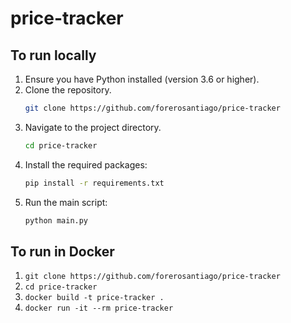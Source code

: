 # price-tracker

## To run locally
1. Ensure you have Python installed (version 3.6 or higher).
2. Clone the repository.
    ```bash
   git clone https://github.com/forerosantiago/price-tracker
    ```
3. Navigate to the project directory.
   ```bash
   cd price-tracker
   ```
4. Install the required packages:
   ```bash
   pip install -r requirements.txt
   ```
5. Run the main script:
   ```bash
   python main.py
   ```

## To run in Docker
1. `git clone https://github.com/forerosantiago/price-tracker`
2. `cd price-tracker`
3. `docker build -t price-tracker .`
4. `docker run -it --rm price-tracker`